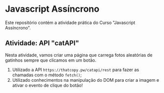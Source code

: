 # Javascript Assíncrono

Este repositório contém a atividade prática do Curso "Javascript Assíncrono".

## Atividade: API "catAPI"

Nesta atividade, vamos criar uma página que carrega fotos aleatórias de gatinhos sempre que clicamos em um botão.

1. Utilizado a API `https://thatcopy.pw/catapi/rest` para fazer as chamadas com o método `fetch()`;
2. Utilizado conhecimentos na manipulação do DOM para criar a imagem e ativar o evento de clique do botão!

